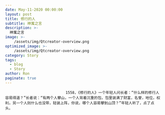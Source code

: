 ```yaml
---
date: May-11-2020 00:00:00
layout: post
title: 修行的人
subtitle: 神寓之言
description: >-
  神寓之言
image: >-
    /assets/img/Qtcreator-overview.png
optimized_image: >-
    /assets/img/Qtcreator-overview.png
category: Story
tags:
  - blog
  - Story
author: Ron
paginate: true
---
```


							　　1558，《修行的人》一个年轻人问长者：“什么样的修行人容易得道？”长者说：“有两个人攀山，一个人背着沉重的包，包里装满了财富，名誉，地位，权利，另一个人则什么也没带，轻装上阵，你说，哪个人容易攀到山顶？”年轻人听了，点了点头。
							
							
						